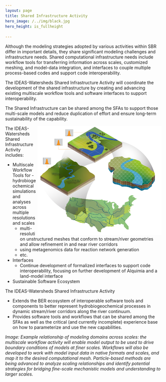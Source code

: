 ```yaml
---
layout: page
title: Shared Infrastructure Activity 
hero_image: /../img/black.jpg
hero_height: is_fullheight

---
```


Although the modeling strategies adopted by various activities within SBR differ in important details, they share significant modeling challenges and infrastructure needs. Shared computational infrastructure needs include workflow tools for transferring information across scales, customized meshing, and model-data integration, and interfaces to couple multiple process-based codes and support code interoperability.

The IDEAS-Watersheds Shared Infrastructure Activity will coordinate the development of the shared infrastructure by creating and advancing existing multiscale workflow tools and software interfaces to support interoperability.

The Shared Infrastructure can be shared among the SFAs to support those multi-scale models and reduce duplication of effort and ensure long-term sustainability of the capability.

<img width="400" src="/../img/shared_infrastructure.png" align="right">

The IDEAS-Watersheds Shared Infrastructure Activity includes:

- Multiscale Workflow Tools for
    -hydrobiogeochemical simulations and analyses across multiple resolutions and scales
    - multi-resolution unstructured meshes that conform to stream/river geometries and allow refinement in and near river corridors
    - using metagenomics data for reaction network generation
    - etc.
- Interfaces
    - Continue development of formalized interfaces to support code interoperability, focusing on further development of Alquimia and a land-model interface
- Sustainable Software Ecosystem

The IDEAS-Watersheds Shared Infrastructure Activity

- Extends the BER ecosystem of interoperable software tools and components to better represent hydrobiogeochemical processes in dynamic stream/river corridors along the river continuum.
- Provides software tools and workflows that can be shared among the SFAs as well as the critical (and currently incomplete) experience base on how to parameterize and use the new capabilities.

*Image:  Example relationship of modeling domains across scales: the multiscale workflow activity will enable model output to be used to drive boundary conditions of models at finer scales. Workflows will also be developed to work with model input data in native formats and scales, and map it to the desired computational mesh. Particle-based methods are being advanced to analyze scaling relationships and identify potential strategies for bridging fine-scale mechanistic models and understanding to larger scales.*





